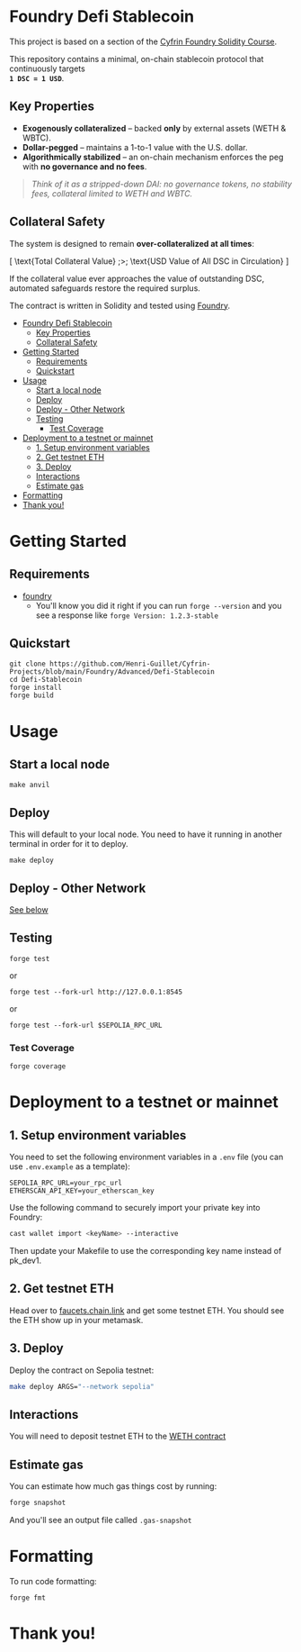 # Foundry Defi Stablecoin

This project is based on a section of the [Cyfrin Foundry Solidity Course](https://github.com/Cyfrin/foundry-defi-stablecoin-cu).


This repository contains a minimal, on-chain stablecoin protocol that continuously targets  
**`1 DSC = 1 USD`**.

## Key Properties

- **Exogenously collateralized** – backed **only** by external assets (WETH & WBTC).  
- **Dollar-pegged** – maintains a 1-to-1 value with the U.S. dollar.  
- **Algorithmically stabilized** – an on-chain mechanism enforces the peg with **no governance and no fees**.

> _Think of it as a stripped-down DAI: no governance tokens, no stability fees, collateral limited to WETH and WBTC._

## Collateral Safety

The system is designed to remain **over-collateralized at all times**:

\[
\text{Total Collateral Value} \;>\; \text{USD Value of All DSC in Circulation}
\]

If the collateral value ever approaches the value of outstanding DSC, automated safeguards restore the required surplus.

The contract is written in Solidity and tested using [Foundry](https://book.getfoundry.sh/).


- [Foundry Defi Stablecoin](#foundry-defi-stablecoin)
  - [Key Properties](#key-properties)
  - [Collateral Safety](#collateral-safety)
- [Getting Started](#getting-started)
  - [Requirements](#requirements)
  - [Quickstart](#quickstart)
- [Usage](#usage)
  - [Start a local node](#start-a-local-node)
  - [Deploy](#deploy)
  - [Deploy - Other Network](#deploy---other-network)
  - [Testing](#testing)
    - [Test Coverage](#test-coverage)
- [Deployment to a testnet or mainnet](#deployment-to-a-testnet-or-mainnet)
  - [1. Setup environment variables](#1-setup-environment-variables)
  - [2. Get testnet ETH](#2-get-testnet-eth)
  - [3. Deploy](#3-deploy)
  - [Interactions](#interactions)
  - [Estimate gas](#estimate-gas)
- [Formatting](#formatting)
- [Thank you!](#thank-you)

# Getting Started

## Requirements

- [foundry](https://getfoundry.sh/)
  - You'll know you did it right if you can run `forge --version` and you see a response like `forge Version: 1.2.3-stable`

## Quickstart

```
git clone https://github.com/Henri-Guillet/Cyfrin-Projects/blob/main/Foundry/Advanced/Defi-Stablecoin
cd Defi-Stablecoin
forge install
forge build
```

# Usage

## Start a local node

```
make anvil
```

## Deploy

This will default to your local node. You need to have it running in another terminal in order for it to deploy.

```
make deploy
```

## Deploy - Other Network

[See below](#deployment-to-a-testnet-or-mainnet)

## Testing

```
forge test
```

or

```
forge test --fork-url http://127.0.0.1:8545
```

or

```
forge test --fork-url $SEPOLIA_RPC_URL
```

### Test Coverage

```
forge coverage
```

# Deployment to a testnet or mainnet

## 1. Setup environment variables

You need to set the following environment variables in a `.env` file (you can use `.env.example` as a template):

```env
SEPOLIA_RPC_URL=your_rpc_url
ETHERSCAN_API_KEY=your_etherscan_key
```

Use the following command to securely import your private key into Foundry:

```bash
cast wallet import <keyName> --interactive
```

Then update your Makefile to use the corresponding key name instead of pk_dev1.


## 2. Get testnet ETH

Head over to [faucets.chain.link](https://faucets.chain.link/) and get some testnet ETH. You should see the ETH show up in your metamask.

## 3. Deploy

Deploy the contract on Sepolia testnet:

```bash
make deploy ARGS="--network sepolia"
```

## Interactions

You will need to deposit testnet ETH to the [WETH contract](https://sepolia.etherscan.io/address/0xdd13E55209Fd76AfE204dBda4007C227904f0a81)

## Estimate gas

You can estimate how much gas things cost by running:

```bash
forge snapshot
```

And you'll see an output file called `.gas-snapshot`

# Formatting

To run code formatting:

```
forge fmt
```

# Thank you!
